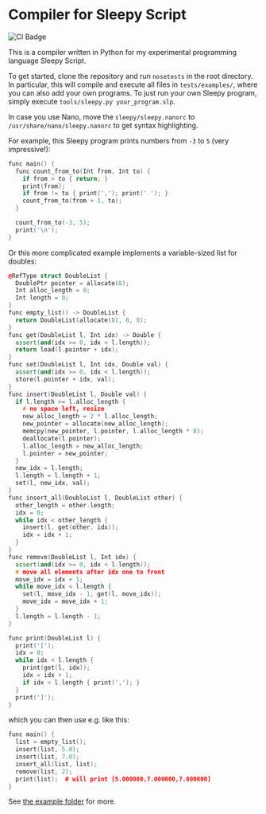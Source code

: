 # Compiler for Sleepy Script

![CI Badge](https://github.com/Zettelkasten/sleepy/actions/workflows/main.yml/badge.svg)

This is a compiler written in Python for my experimental programming language Sleepy Script.

To get started, clone the repository and run `nosetests` in the root directory.
In particular, this will compile and execute all files in `tests/examples/`, where you can also add your own programs.
To just run your own Sleepy program, simply execute `tools/sleepy.py your_program.slp`.

In case you use Nano, move the `sleepy/sleepy.nanorc` to `/usr/share/nano/sleepy.nanorc` to get syntax highlighting.

For example, this Sleepy program prints numbers from `-3` to `5` (very impressive!):
```c++
func main() {
  func count_from_to(Int from, Int to) {
    if from > to { return; }
    print(from);
    if from != to { print(','); print(' '); }
    count_from_to(from + 1, to);
  }

  count_from_to(-3, 5);
  print('\n');
}
```

Or this more complicated example implements a variable-sized list for doubles:
```c++
@RefType struct DoubleList {
  DoublePtr pointer = allocate(8);
  Int alloc_length = 8;
  Int length = 0;
}
func empty_list() -> DoubleList {
  return DoubleList(allocate(8), 8, 0);
}
func get(DoubleList l, Int idx) -> Double {
  assert(and(idx >= 0, idx < l.length));
  return load(l.pointer + idx);
}
func set(DoubleList l, Int idx, Double val) {
  assert(and(idx >= 0, idx < l.length));
  store(l.pointer + idx, val);
}
func insert(DoubleList l, Double val) {
  if l.length >= l.alloc_length {
    # no space left, resize
    new_alloc_length = 2 * l.alloc_length;
    new_pointer = allocate(new_alloc_length);
    memcpy(new_pointer, l.pointer, l.alloc_length * 8);
    deallocate(l.pointer);
    l.alloc_length = new_alloc_length;
    l.pointer = new_pointer;
  }
  new_idx = l.length;
  l.length = l.length + 1;
  set(l, new_idx, val);
}
func insert_all(DoubleList l, DoubleList other) {
  other_length = other.length;
  idx = 0;
  while idx < other_length {
    insert(l, get(other, idx));
    idx = idx + 1;
  }
}
func remove(DoubleList l, Int idx) {
  assert(and(idx >= 0, idx < l.length));
  # move all elements after idx one to front
  move_idx = idx + 1;
  while move_idx < l.length {
    set(l, move_idx - 1, get(l, move_idx));
    move_idx = move_idx + 1;
  }
  l.length = l.length - 1;
}

func print(DoubleList l) {
  print('[');
  idx = 0;
  while idx < l.length {
    print(get(l, idx));
    idx = idx + 1;
    if idx < l.length { print(','); }
  }
  print(']');
}
```
which you can then use e.g. like this:
```c++
func main() {
  list = empty_list();
  insert(list, 5.0);
  insert(list, 7.0);
  insert_all(list, list);
  remove(list, 2);
  print(list);  # will print [5.000000,7.000000,7.000000]
}
```

See [the example folder](https://github.com/Zettelkasten/sleepy/tree/main/tests/examples) for more.
